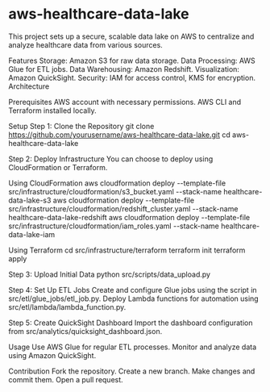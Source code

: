 # aws-healthcare-data-lake

This project sets up a secure, scalable data lake on AWS to centralize and analyze healthcare data from various sources.

Features
Storage: Amazon S3 for raw data storage.
Data Processing: AWS Glue for ETL jobs.
Data Warehousing: Amazon Redshift.
Visualization: Amazon QuickSight.
Security: IAM for access control, KMS for encryption.
Architecture

Prerequisites
AWS account with necessary permissions.
AWS CLI and Terraform installed locally.

Setup
Step 1: Clone the Repository
git clone https://github.com/yourusername/aws-healthcare-data-lake.git
cd aws-healthcare-data-lake

Step 2: Deploy Infrastructure
You can choose to deploy using CloudFormation or Terraform.

Using CloudFormation
aws cloudformation deploy --template-file src/infrastructure/cloudformation/s3_bucket.yaml --stack-name healthcare-data-lake-s3
aws cloudformation deploy --template-file src/infrastructure/cloudformation/redshift_cluster.yaml --stack-name healthcare-data-lake-redshift
aws cloudformation deploy --template-file src/infrastructure/cloudformation/iam_roles.yaml --stack-name healthcare-data-lake-iam

Using Terraform
cd src/infrastructure/terraform
terraform init
terraform apply

Step 3: Upload Initial Data
python src/scripts/data_upload.py

Step 4: Set Up ETL Jobs
Create and configure Glue jobs using the script in src/etl/glue_jobs/etl_job.py.
Deploy Lambda functions for automation using src/etl/lambda/lambda_function.py.

Step 5: Create QuickSight Dashboard
Import the dashboard configuration from src/analytics/quicksight_dashboard.json.

Usage
Use AWS Glue for regular ETL processes.
Monitor and analyze data using Amazon QuickSight.

Contribution
Fork the repository.
Create a new branch.
Make changes and commit them.
Open a pull request.
